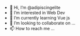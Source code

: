 - 👋 Hi, I’m @adipiscingelite
- 👀 I’m interested in Web Dev
- 🌱 I’m currently learning Vue js
- 💞️ I’m looking to collaborate on ...
- 📫 How to reach me ...

<!---
adipiscingelite/adipiscingelite is a ✨ special ✨ repository because its `README.md` (this file) appears on your GitHub profile.
You can click the Preview link to take a look at your changes.
--->
